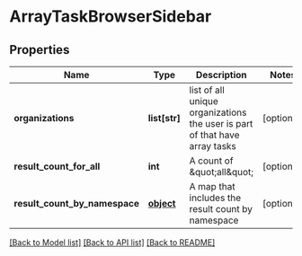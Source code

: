 # ArrayTaskBrowserSidebar

## Properties
Name | Type | Description | Notes
------------ | ------------- | ------------- | -------------
**organizations** | **list[str]** | list of all unique organizations the user is part of that have array tasks | [optional] 
**result_count_for_all** | **int** | A count of \&quot;all\&quot; | [optional] 
**result_count_by_namespace** | [**object**](.md) | A map that includes the result count by namespace | [optional] 

[[Back to Model list]](../README.md#documentation-for-models) [[Back to API list]](../README.md#documentation-for-api-endpoints) [[Back to README]](../README.md)


